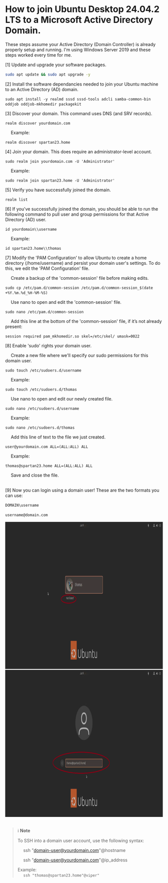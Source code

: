 # How to join Ubuntu Desktop 24.04.2 LTS to a Microsoft Active Directory Domain.

These steps assume your Active Directory (Domain Controller) is already properly setup and running. I'm using Windows Server 2019 and these steps worked every time for me. <br>

[1] Update and upgrade your software packages.

```bash
sudo apt update && sudo apt upgrade -y
```

[2] Install the software dependancies needed to join your Ubuntu machine to an Active Directory (AD) domain. <br>

	sudo apt install -y realmd sssd sssd-tools adcli samba-common-bin oddjob oddjob-mkhomedir packagekit

[3] Discover your domain. This command uses DNS (and SRV records). <br>

	realm discover yourdomain.com

&emsp; Example: <br>
	
 	realm discover spartan23.home

[4] Join your domain. This does require an administrator-level account. <br>

	sudo realm join yourdomain.com -U 'Administrator'

&emsp; Example:

 	sudo realm join spartan23.home -U 'Administrator'

[5] Verify you have successfully joined the domain. <br>

	realm list

[6] If you've successfully joined the domain, you should be able to run the following command to pull user and group permissions for that Active Directory (AD) user. <br>

	id yourdomain\\username

&emsp; Example: <br>

	id spartan23.home\\thomas

[7] Modify the 'PAM Configuration' to allow Ubuntu to create a home directory (/home/username) and persist your domain user's settings. To do this, we edit the 'PAM Configuration' file. <br>

&emsp; Create a backup of the 'common-session' file before making edits. <br>

	sudo cp /etc/pam.d/common-session /etc/pam.d/common-session_$(date +%Y.%m.%d_%H-%M-%S)

&emsp; Use nano to open and edit the 'common-session' file. <br>

	sudo nano /etc/pam.d/common-session

&emsp; Add this line at the bottom of the 'common-session' file, if it’s not already present: <br>

	session required pam_mkhomedir.so skel=/etc/skel/ umask=0022

[8] Enable 'sudo' rights your domain user. <br>

&emsp; Create a new file where we'll specify our sudo permissions for this domain user. <br>

	sudo touch /etc/sudoers.d/username

&emsp; Example: <br>

	sudo touch /etc/sudoers.d/thomas

&emsp; Use nano to open and edit our newly created file. <br>

	sudo nano /etc/sudoers.d/username

&emsp; Example: <br>

 	sudo nano /etc/sudoers.d/thomas

&emsp; Add this line of text to the file we just created. <br>

	user@yourdomain.com ALL=(ALL:ALL) ALL

&emsp; Example: <br>

	thomas@spartan23.home ALL=(ALL:ALL) ALL

&emsp; Save and close the file. <br>
<br>

[9] Now you can login using a domain user! These are the two formats you can use: <br>

```bash
DOMAIN\username
```
```bash
username@domain.com
```

<a href="./Icons%20and%20Screenshots/Screenshot%202025-07-29%20120809%20v2.png">
  <img src="./Icons%20and%20Screenshots/Screenshot%202025-07-29%20120809%20v2.png" height="470"/>
</a><br>

<a href="./Icons%20and%20Screenshots/Screenshot%202025-07-29%20120850%20v2.png">
  <img src="./Icons%20and%20Screenshots/Screenshot%202025-07-29%20120850%20v2.png" height="470"/>
</a><br>
<br>

> ℹ️ **Note** <br>
>
> To SSH into a domain user account, use the following syntax:
>
> &emsp; ssh "domain-user@yourdomain.com"@hostname
>
> &emsp; ssh "domain-user@yourdomain.com"@ip_address
> 
> Example: <br>
> &emsp; ```ssh "thomas@spartan23.home"@viper"```
